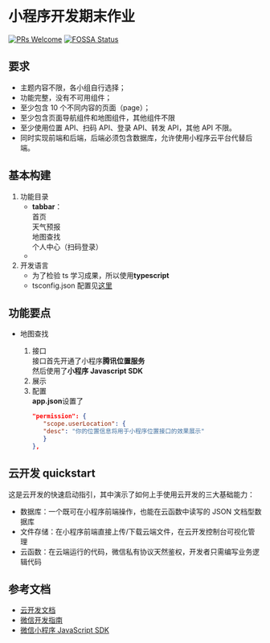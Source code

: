 # 小程序开发期末作业

[![PRs Welcome](https://img.shields.io/badge/PRs-welcome-brightgreen.svg?style=flat-square)](http://makeapullrequest.com)
[![FOSSA Status](https://app.fossa.io/api/projects/git%2Bgithub.com%2FKuangPF%2FwxAPP_toutiaoNews.svg?type=shield)](https://app.fossa.io/projects/git%2Bgithub.com%2FKuangPF%2FwxAPP_toutiaoNews?ref=badge_shield)

## 要求

- 主题内容不限，各小组自行选择；
- 功能完整，没有不可用组件；
- 至少包含 10 个不同内容的页面（page）；
- 至少包含页面导航组件和地图组件，其他组件不限
- 至少使用位置 API、扫码 API、登录 API、转发 API，其他 API 不限。
- 同时实现前端和后端，后端必须包含数据库，允许使用小程序云平台代替后端。

## 基本构建

1. 功能目录
   - **tabbar**：  
      首页  
      天气预报  
      地图查找  
      个人中心（扫码登录）
   -
2. 开发语言
   - 为了检验 ts 学习成果，所以使用**typescript**
   - tsconfig.json 配置见<a href="https://www.tslang.cn/docs/handbook/tsconfig-json.html">这里</a>

## 功能要点

- 地图查找

  1. 接口  
     接口首先开通了小程序**腾讯位置服务**  
     然后使用了**小程序 Javascript SDK**
  2. 展示
  3. 配置  
     **app.json**设置了
     ```json
     "permission": {
        "scope.userLocation": {
        "desc": "你的位置信息将用于小程序位置接口的效果展示"
        }
     },
     ```

## 云开发 quickstart

这是云开发的快速启动指引，其中演示了如何上手使用云开发的三大基础能力：

- 数据库：一个既可在小程序前端操作，也能在云函数中读写的 JSON 文档型数据库
- 文件存储：在小程序前端直接上传/下载云端文件，在云开发控制台可视化管理
- 云函数：在云端运行的代码，微信私有协议天然鉴权，开发者只需编写业务逻辑代码

## 参考文档

- [云开发文档](https://developers.weixin.qq.com/miniprogram/dev/wxcloud/basis/getting-started.html)
- [微信开发指南](https://developers.weixin.qq.com/miniprogram/dev/framework/)
- [微信小程序 JavaScript SDK](https://lbs.qq.com/qqmap_wx_jssdk/index.html)
